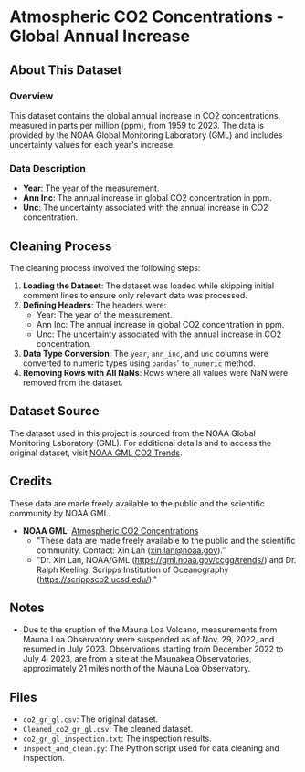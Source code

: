 # Atmospheric CO2 Concentrations - Global Annual Increase

## About This Dataset

### Overview
This dataset contains the global annual increase in CO2 concentrations, measured in parts per million (ppm), from 1959 to 2023. The data is provided by the NOAA Global Monitoring Laboratory (GML) and includes uncertainty values for each year's increase.

### Data Description
- **Year**: The year of the measurement.
- **Ann Inc**: The annual increase in global CO2 concentration in ppm.
- **Unc**: The uncertainty associated with the annual increase in CO2 concentration.

## Cleaning Process
The cleaning process involved the following steps:
1. **Loading the Dataset**: The dataset was loaded while skipping initial comment lines to ensure only relevant data was processed.
2. **Defining Headers**: The headers were:
    - Year: The year of the measurement.
    - Ann Inc: The annual increase in global CO2 concentration in ppm.
    - Unc: The uncertainty associated with the annual increase in CO2 concentration.
3. **Data Type Conversion**: The `year`, `ann_inc`, and `unc` columns were converted to numeric types using `pandas`' `to_numeric` method.
4. **Removing Rows with All NaNs**: Rows where all values were NaN were removed from the dataset.

## Dataset Source

The dataset used in this project is sourced from the NOAA Global Monitoring Laboratory (GML). For additional details and to access the original dataset, visit [NOAA GML CO2 Trends](https://gml.noaa.gov/ccgg/trends/).

## Credits

These data are made freely available to the public and the scientific community by NOAA GML.

- **NOAA GML**: [Atmospheric CO2 Concentrations](https://gml.noaa.gov/ccgg/trends/)
  - "These data are made freely available to the public and the scientific community. Contact: Xin Lan (xin.lan@noaa.gov)."
  - "Dr. Xin Lan, NOAA/GML (https://gml.noaa.gov/ccgg/trends/) and Dr. Ralph Keeling, Scripps Institution of Oceanography (https://scrippsco2.ucsd.edu/)."

## Notes

- Due to the eruption of the Mauna Loa Volcano, measurements from Mauna Loa Observatory were suspended as of Nov. 29, 2022, and resumed in July 2023. Observations starting from December 2022 to July 4, 2023, are from a site at the Maunakea Observatories, approximately 21 miles north of the Mauna Loa Observatory.

## Files

- `co2_gr_gl.csv`: The original dataset.
- `Cleaned_co2_gr_gl.csv`: The cleaned dataset.
- `co2_gr_gl_inspection.txt`: The inspection results.
- `inspect_and_clean.py`: The Python script used for data cleaning and inspection.
